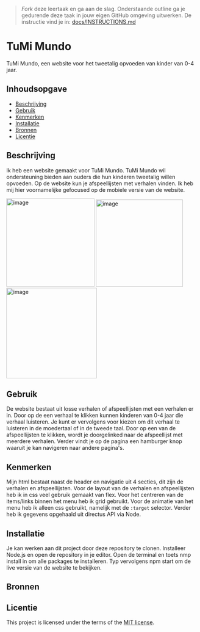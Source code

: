 > _Fork_ deze leertaak en ga aan de slag. Onderstaande outline ga je gedurende deze taak in jouw eigen GitHub omgeving uitwerken. De instructie vind je in: [docs/INSTRUCTIONS.md](docs/INSTRUCTIONS.md)

# TuMi Mundo
<!-- Geef je project een titel en schrijf in één zin wat het is -->
TuMi Mundo, een website voor het tweetalig opvoeden van kinder van 0-4 jaar.

## Inhoudsopgave

  * [Beschrijving](#beschrijving)
  * [Gebruik](#gebruik)
  * [Kenmerken](#kenmerken)
  * [Installatie](#installatie)
  * [Bronnen](#bronnen)
  * [Licentie](#licentie)

## Beschrijving
<!-- In de Beschrijving staat kort beschreven wat voor project het is en wat je hebt gemaakt -->
Ik heb een website gemaakt voor TuMi Mundo. TuMi Mundo wil ondersteuning bieden aan ouders die hun kinderen tweetalig willen opvoeden. Op de website kun je afspeellijsten met verhalen vinden. Ik heb mij hier voornamelijke gefocused op de mobiele versie van de website.

<!-- Voeg een mooie poster visual toe 📸 -->

<img width="231" alt="image" src="https://github.com/wingsvn/server-side-rendering-server-side-website/assets/144009709/b9fd1106-31d4-4920-a9e9-1325f55de6f1">

<img width="228" alt="image" src="https://github.com/wingsvn/server-side-rendering-server-side-website/assets/144009709/ba5b3869-fa56-4437-a01e-1cb5a1bcb4e5">

<img width="237" alt="image" src="https://github.com/wingsvn/server-side-rendering-server-side-website/assets/144009709/0a47c986-6754-4863-93ef-10034c9238fe">

<!-- Voeg een link toe naar Github Pages 🌐-->

## Gebruik
<!--Bij Gebruik staat hoe je project er uit ziet, hoe het werkt en wat je er mee kan. -->
De website bestaat uit losse verhalen of afspeellijsten met een verhalen er in. Door op de een verhaal te klikken kunnen kinderen van 0-4 jaar die verhaal luisteren. Je kunt er vervolgens voor kiezen om dit verhaal te luisteren in de moedertaal of in de tweede taal. Door op een van de afspeellijsten te klikken, wordt je doorgelinked naar de afspeellijst met meerdere verhalen. 
Verder vindt je op de pagina een hamburger knop waaruit je kan navigeren naar andere pagina's.

## Kenmerken
<!-- Bij Kenmerken staat welke technieken zijn gebruikt en hoe. Wat is de HTML structuur? Wat zijn de belangrijkste dingen in CSS? Wat is er met Javascript gedaan en hoe? Misschien heb je een framwork of library gebruikt? -->

Mijn html bestaat naast de header en navigatie uit 4 secties, dit zijn de verhalen en afspeellijsten. Voor de layout van de verhalen en afspeellijsten heb ik in css veel gebruik gemaakt van flex. Voor het centreren van de items/links binnen het menu heb ik grid gebruikt. Voor de animatie van het menu heb ik alleen css gebruikt, namelijk met de ```:target``` selector. Verder heb ik gegevens opgehaald uit directus API via Node.

## Installatie
<!-- Bij Instalatie staat hoe een andere developer aan jouw repo kan werken -->

Je kan werken aan dit project door deze repository te clonen. 
Installeer Node.js en open de repository in je editor. Open de terminal en toets nmp install in om alle packages te installeren. Typ vervolgens npm start om de live versie van de website te bekijken.

## Bronnen

## Licentie

This project is licensed under the terms of the [MIT license](./LICENSE).
